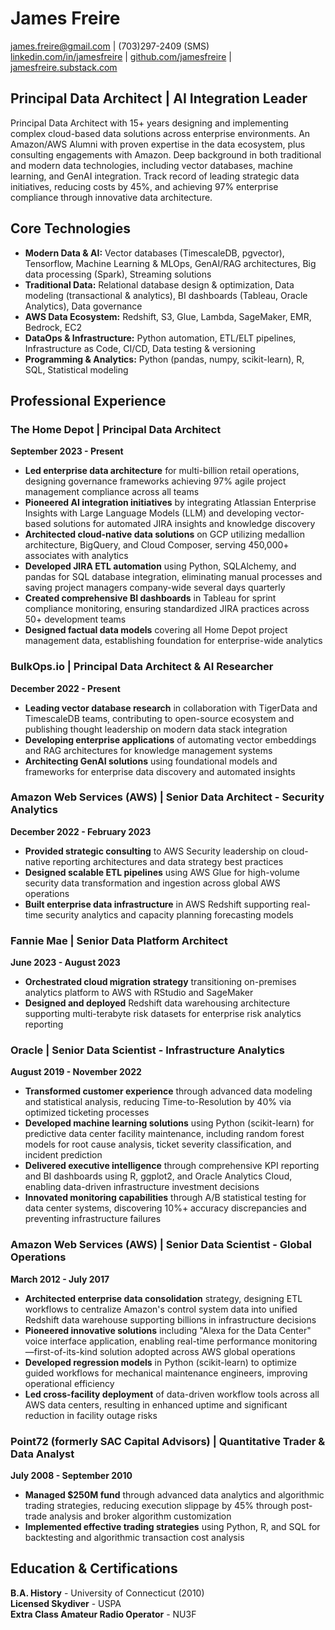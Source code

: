 # James Freire 
james.freire@gmail.com | (703)297-2409 (SMS)  
[linkedin.com/in/jamesfreire](https://www.linkedin.com/in/jamesfreire) |
[github.com/jamesfreire](https://github.com/jamesfreire) |
[jamesfreire.substack.com](https://jamesfreire.substack.com)
## **Principal Data Architect | AI Integration Leader**  



Principal Data Architect with 15+ years designing and implementing complex cloud-based data solutions across enterprise environments. An Amazon/AWS Alumni with proven expertise in the data ecosystem, plus consulting engagements with Amazon. Deep background in both traditional and modern data technologies, including vector databases, machine learning, and GenAI integration. Track record of leading strategic data initiatives, reducing costs by 45%, and achieving 97% enterprise compliance through innovative data architecture.

## Core Technologies

- **Modern Data & AI:** Vector databases (TimescaleDB, pgvector), Tensorflow, Machine Learning & MLOps, GenAI/RAG architectures, Big data processing (Spark), Streaming solutions
- **Traditional Data:** Relational database design & optimization, Data modeling (transactional & analytics), BI dashboards (Tableau, Oracle Analytics), Data governance
- **AWS Data Ecosystem:** Redshift, S3, Glue, Lambda, SageMaker, EMR, Bedrock, EC2
- **DataOps & Infrastructure:** Python automation, ETL/ELT pipelines, Infrastructure as Code, CI/CD, Data testing & versioning
- **Programming & Analytics:** Python (pandas, numpy, scikit-learn), R, SQL, Statistical modeling

## Professional Experience

### **The Home Depot** | **Principal Data Architect**
**September 2023 - Present**

- **Led enterprise data architecture** for multi-billion retail operations, designing governance frameworks achieving 97% agile project management compliance across all teams
- **Pioneered AI integration initiatives** by integrating Atlassian Enterprise Insights with Large Language Models (LLM) and developing vector-based solutions for automated JIRA insights and knowledge discovery
- **Architected cloud-native data solutions** on GCP utilizing medallion architecture, BigQuery, and Cloud Composer, serving 450,000+ associates with analytics
- **Developed JIRA ETL automation** using Python, SQLAlchemy, and pandas for SQL database integration, eliminating manual processes and saving project managers company-wide several days quarterly
- **Created comprehensive BI dashboards** in Tableau for sprint compliance monitoring, ensuring standardized JIRA practices across 50+ development teams
- **Designed factual data models** covering all Home Depot project management data, establishing foundation for enterprise-wide analytics

### **BulkOps.io** | **Principal Data Architect & AI Researcher**
**December 2022 - Present**

- **Leading vector database research** in collaboration with TigerData and TimescaleDB teams, contributing to open-source ecosystem and publishing thought leadership on modern data stack integration
- **Developing enterprise applications** of automating vector embeddings and RAG architectures for knowledge management systems
- **Architecting GenAI solutions** using foundational models and frameworks for enterprise data discovery and automated insights

### **Amazon Web Services (AWS)** | **Senior Data Architect - Security Analytics**
**December 2022 - February 2023**

- **Provided strategic consulting** to AWS Security leadership on cloud-native reporting architectures and data strategy best practices
- **Designed scalable ETL pipelines** using AWS Glue for high-volume security data transformation and ingestion across global AWS operations
- **Built enterprise data infrastructure** in AWS Redshift supporting real-time security analytics and capacity planning forecasting models

### **Fannie Mae** | **Senior Data Platform Architect**
**June 2023 - August 2023**

- **Orchestrated cloud migration strategy** transitioning on-premises analytics platform to AWS with RStudio and SageMaker
- **Designed and deployed** Redshift data warehousing architecture supporting multi-terabyte risk datasets for enterprise risk analytics reporting

### **Oracle** | **Senior Data Scientist - Infrastructure Analytics**
**August 2019 - November 2022**

- **Transformed customer experience** through advanced data modeling and statistical analysis, reducing Time-to-Resolution by 40% via optimized ticketing processes
- **Developed machine learning solutions** using Python (scikit-learn) for predictive data center facility maintenance, including random forest models for root cause analysis, ticket severity classification, and incident prediction
- **Delivered executive intelligence** through comprehensive KPI reporting and BI dashboards using R, ggplot2, and Oracle Analytics Cloud, enabling data-driven infrastructure investment decisions
- **Innovated monitoring capabilities** through A/B statistical testing for data center systems, discovering 10%+ accuracy discrepancies and preventing infrastructure failures

### **Amazon Web Services (AWS)** | **Senior Data Scientist - Global Operations**
**March 2012 - July 2017**

- **Architected enterprise data consolidation** strategy, designing ETL workflows to centralize Amazon's control system data into unified Redshift data warehouse supporting billions in infrastructure decisions
- **Pioneered innovative solutions** including "Alexa for the Data Center" voice interface application, enabling real-time performance monitoring—first-of-its-kind solution adopted across AWS global operations
- **Developed regression models** in Python (scikit-learn) to optimize guided workflows for mechanical maintenance engineers, improving operational efficiency
- **Led cross-facility deployment** of data-driven workflow tools across all AWS data centers, resulting in enhanced uptime and significant reduction in facility outage risks

### **Point72 (formerly SAC Capital Advisors)** | **Quantitative Trader & Data Analyst**
**July 2008 - September 2010**

- **Managed $250M fund** through advanced data analytics and algorithmic trading strategies, reducing execution slippage by 45% through post-trade analysis and broker algorithm customization
- **Implemented effective trading strategies** using Python, R, and SQL for backtesting and algorithmic transaction cost analysis

## Education & Certifications

**B.A. History** - University of Connecticut (2010)  
**Licensed Skydiver** - USPA  
**Extra Class Amateur Radio Operator** - NU3F
